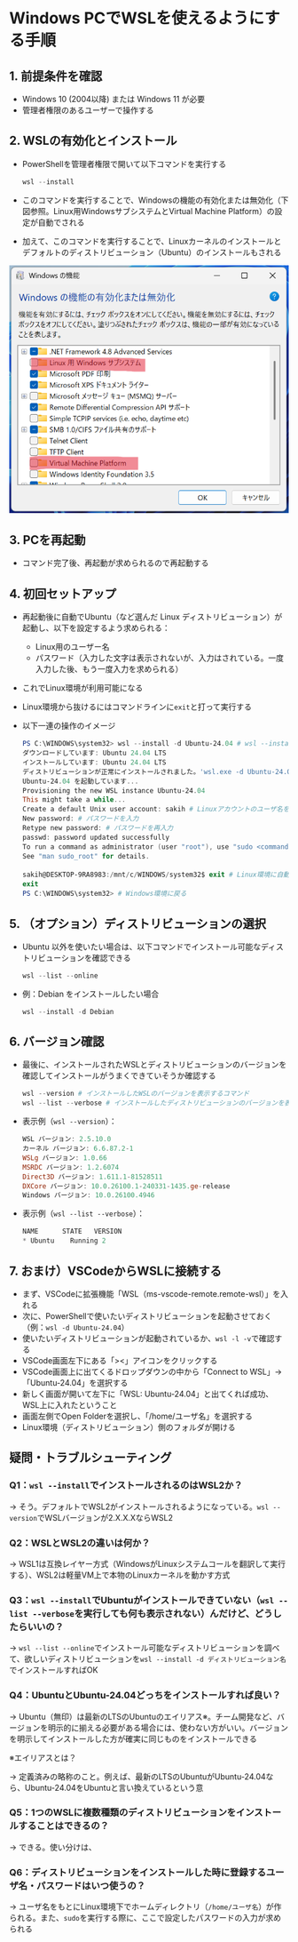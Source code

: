# Windows PCでWSLを使えるようにする手順

## 1. 前提条件を確認

- Windows 10 (2004以降) または Windows 11 が必要
- 管理者権限のあるユーザーで操作する 

## 2. WSLの有効化とインストール

- PowerShellを管理者権限で開いて以下コマンドを実行する

    ```PowerShell
    wsl --install
    ```

- このコマンドを実行することで、Windowsの機能の有効化または無効化（下図参照。Linux用WindowsサブシステムとVirtual Machine Platform）の設定が自動でされる
- 加えて、このコマンドを実行することで、Linuxカーネルのインストールとデフォルトのディストリビューション（Ubuntu）のインストールもされる

![Windowsの機能の有効化または無効化](imgs/Windowsの機能の有効化または無効化.png)

## 3. PCを再起動

- コマンド完了後、再起動が求められるので再起動する

## 4. 初回セットアップ

- 再起動後に自動でUbuntu（など選んだ Linux ディストリビューション）が起動し、以下を設定するよう求められる：

    - Linux用のユーザー名
    - パスワード（入力した文字は表示されないが、入力はされている。一度入力した後、もう一度入力を求められる）

- これでLinux環境が利用可能になる
- Linux環境から抜けるにはコマンドラインに`exit`と打って実行する
- 以下一連の操作のイメージ

    ```PowerShell
    PS C:\WINDOWS\system32> wsl --install -d Ubuntu-24.04 # wsl --installでディストリがインストールされていなかったので別途ディストリだけインストールした
    ダウンロードしています: Ubuntu 24.04 LTS
    インストールしています: Ubuntu 24.04 LTS
    ディストリビューションが正常にインストールされました。'wsl.exe -d Ubuntu-24.04' を使用して起動できます
    Ubuntu-24.04 を起動しています...
    Provisioning the new WSL instance Ubuntu-24.04
    This might take a while...
    Create a default Unix user account: sakih # Linuxアカウントのユーザ名を入力
    New password: # パスワードを入力
    Retype new password: # パスワードを再入力
    passwd: password updated successfully
    To run a command as administrator (user "root"), use "sudo <command>".
    See "man sudo_root" for details.

    sakih@DESKTOP-9RA8983:/mnt/c/WINDOWS/system32$ exit # Linux環境に自動で入れる。exitコマンドで出る
    exit
    PS C:\WINDOWS\system32> # Windows環境に戻る
    ```

## 5. （オプション）ディストリビューションの選択

- Ubuntu 以外を使いたい場合は、以下コマンドでインストール可能なディストリビューションを確認できる

    ```PowerShell
    wsl --list --online
    ```

- 例：Debian をインストールしたい場合

    ```PowerShell
    wsl --install -d Debian
    ```

## 6. バージョン確認

- 最後に、インストールされたWSLとディストリビューションのバージョンを確認してインストールがうまくできていそうか確認する

    ```PowerShell
    wsl --version # インストールしたWSLのバージョンを表示するコマンド
    wsl --list --verbose # インストールしたディストリビューションのバージョンを表示するコマンド
    ```

- 表示例（`wsl --version`）：

    ```PowerShell
    WSL バージョン: 2.5.10.0
    カーネル バージョン: 6.6.87.2-1
    WSLg バージョン: 1.0.66
    MSRDC バージョン: 1.2.6074
    Direct3D バージョン: 1.611.1-81528511
    DXCore バージョン: 10.0.26100.1-240331-1435.ge-release
    Windows バージョン: 10.0.26100.4946
    ```

- 表示例（`wsl --list --verbose`）：

    ```PowerShell
    NAME      STATE   VERSION
    * Ubuntu    Running 2
    ```

## 7. おまけ）VSCodeからWSLに接続する

- まず、VSCodeに拡張機能「WSL（ms-vscode-remote.remote-wsl）」を入れる
- 次に、PowerShellで使いたいディストリビューションを起動させておく（例：`wsl -d Ubuntu-24.04`）
- 使いたいディストリビューションが起動されているか、`wsl -l -v`で確認する
- VSCode画面左下にある「><」アイコンをクリックする
- VSCode画面上に出てくるドロップダウンの中から「Connect to WSL」→「Ubuntu-24.04」を選択する
- 新しく画面が開いて左下に「WSL: Ubuntu-24.04」と出てくれば成功、WSL上に入れたということ
- 画面左側でOpen Folderを選択し、「/home/ユーザ名」を選択する
- Linux環境（ディストリビューション）側のフォルダが開ける

## 疑問・トラブルシューティング

### Q1：`wsl --install`でインストールされるのはWSL2か？

→ そう。デフォルトでWSL2がインストールされるようになっている。`wsl --version`でWSLバージョンが2.X.X.XならWSL2

### Q2：WSLとWSL2の違いは何か？

→ WSL1は互換レイヤー方式（WindowsがLinuxシステムコールを翻訳して実行する）、WSL2は軽量VM上で本物のLinuxカーネルを動かす方式

### Q3：`wsl --install`でUbuntuがインストールできていない（`wsl --list --verbose`を実行しても何も表示されない）んだけど、どうしたらいいの？

→ `wsl --list --online`でインストール可能なディストリビューションを調べて、欲しいディストリビューションを`wsl --install -d ディストリビューション名`でインストールすればOK

### Q4：UbuntuとUbuntu-24.04どっちをインストールすれば良い？

→ Ubuntu（無印）は最新のLTSのUbuntuのエイリアス※。チーム開発など、バージョンを明示的に揃える必要がある場合には、使わない方がいい。バージョンを明示してインストールした方が確実に同じものをインストールできる

※エイリアスとは？

→ 定義済みの略称のこと。例えば、最新のLTSのUbuntuがUbuntu-24.04なら、Ubuntu-24.04をUbuntuと言い換えているという意

### Q5：1つのWSLに複数種類のディストリビューションをインストールすることはできるの？

→ できる。使い分けは、

### Q6：ディストリビューションをインストールした時に登録するユーザ名・パスワードはいつ使うの？

→ ユーザ名をもとにLinux環境下でホームディレクトリ（`/home/ユーザ名`）が作られる。また、`sudo`を実行する際に、ここで設定したパスワードの入力が求められる
